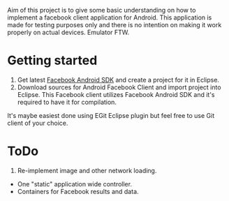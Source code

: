 Aim of this project is to give some basic understanding on how to implement
a facebook client application for Android. This application is made for
testing purposes only and there is no intention on making it work properly on actual
devices. Emulator FTW.

Getting started
===============

1. Get latest [Facebook Android SDK](http://developers.facebook.com/docs/guides/mobile#android) and create a project for it in Eclipse.
2. Download sources for Android Facebook Client and import project
   into Eclipse. This Facebook client utilizes Facebook Android SDK
   and it's required to have it for compilation.

It's maybe easiest done using EGit Eclipse plugin but feel free to use Git client of your choice.

ToDo
====

1. Re-implement image and other network loading.
  - One "static" application wide controller.
  - Containers for Facebook results and data.
